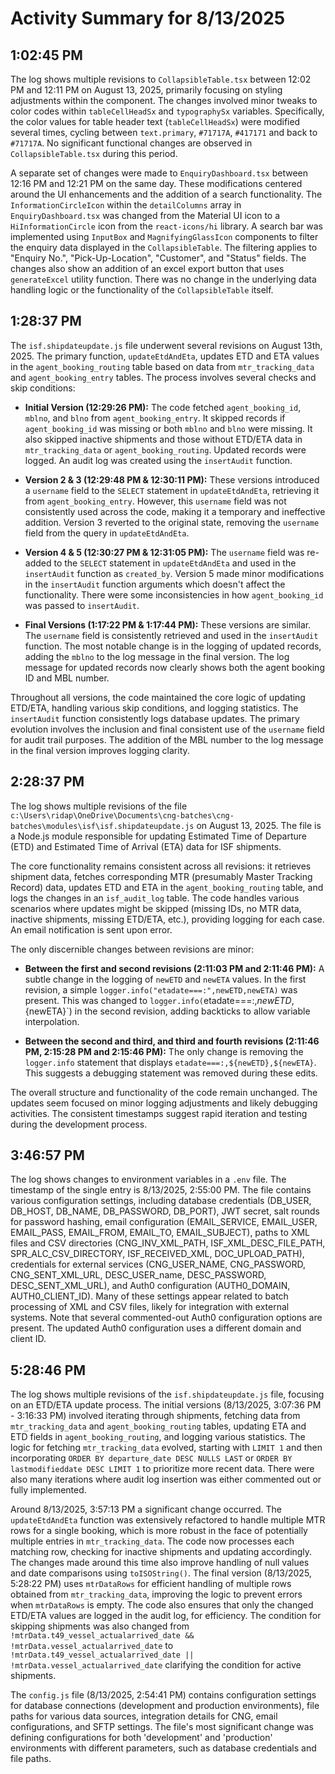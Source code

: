 # Activity Summary for 8/13/2025

## 1:02:45 PM
The log shows multiple revisions to `CollapsibleTable.tsx` between 12:02 PM and 12:11 PM on August 13, 2025, primarily focusing on styling adjustments within the component.  The changes involved minor tweaks to color codes within `tableCellHeadSx` and `typographySx` variables.  Specifically, the color values for table header text (`tableCellHeadSx`) were modified several times, cycling between `text.primary`, `#71717A`, `#417171` and back to `#71717A`.  No significant functional changes are observed in `CollapsibleTable.tsx` during this period.

A separate set of changes were made to `EnquiryDashboard.tsx` between 12:16 PM and 12:21 PM on the same day. These modifications centered around the UI enhancements and the addition of a search functionality.  The `InformationCircleIcon` within the `detailColumns` array in `EnquiryDashboard.tsx` was changed from the Material UI icon to a `HiInformationCircle` icon from the `react-icons/hi` library.  A search bar was implemented using  `InputBox` and `MagnifyingGlassIcon` components to filter the enquiry data displayed in the `CollapsibleTable`.  The filtering applies to "Enquiry No.", "Pick-Up-Location", "Customer", and "Status" fields.  The changes also show an addition of an excel export button that uses `generateExcel` utility function.  There was no change in the underlying data handling logic or the functionality of the `CollapsibleTable` itself.


## 1:28:37 PM
The `isf.shipdateupdate.js` file underwent several revisions on August 13th, 2025.  The primary function, `updateEtdAndEta`, updates ETD and ETA values in the `agent_booking_routing` table based on data from `mtr_tracking_data` and `agent_booking_entry` tables.  The process involves several checks and skip conditions:

* **Initial Version (12:29:26 PM):**  The code fetched `agent_booking_id`, `mblno`, and `blno` from `agent_booking_entry`. It skipped records if `agent_booking_id` was missing or both `mblno` and `blno` were missing. It also skipped inactive shipments and those without ETD/ETA data in `mtr_tracking_data` or `agent_booking_routing`.  Updated records were logged.  An audit log was created using the `insertAudit` function.

* **Version 2 & 3 (12:29:48 PM & 12:30:11 PM):** These versions introduced a `username` field to the `SELECT` statement in `updateEtdAndEta`, retrieving it from `agent_booking_entry`.  However, this `username` field was not consistently used across the code, making it a temporary and ineffective addition. Version 3 reverted to the original state, removing the `username` field from the query in `updateEtdAndEta`.

* **Version 4 & 5 (12:30:27 PM & 12:31:05 PM):** The `username` field was re-added to the `SELECT` statement in `updateEtdAndEta` and used in the `insertAudit` function as `created_by`.  Version 5 made minor modifications in the `insertAudit` function arguments which doesn't affect the functionality.  There were some inconsistencies in how `agent_booking_id` was passed to `insertAudit`.


* **Final Versions (1:17:22 PM & 1:17:44 PM):** These versions are similar.  The `username` field is consistently retrieved and used in the `insertAudit` function. The most notable change is in the logging of updated records,  adding the `mblno` to the log message in the final version.  The log message for updated records now clearly shows both the agent booking ID and MBL number.


Throughout all versions, the code maintained the core logic of updating ETD/ETA, handling various skip conditions, and logging statistics. The `insertAudit` function consistently logs database updates.  The primary evolution involves the inclusion and final consistent use of the `username` field for audit trail purposes.  The addition of the MBL number to the log message in the final version improves logging clarity.


## 2:28:37 PM
The log shows multiple revisions of the file `c:\Users\ridap\OneDrive\Documents\cng-batches\cng-batches\modules\isf\isf.shipdateupdate.js` on August 13, 2025.  The file is a Node.js module responsible for updating Estimated Time of Departure (ETD) and Estimated Time of Arrival (ETA) data for ISF shipments.

The core functionality remains consistent across all revisions:  it retrieves shipment data, fetches corresponding MTR (presumably Master Tracking Record) data, updates ETD and ETA in the `agent_booking_routing` table, and logs the changes in an `isf_audit_log` table.  The code handles various scenarios where updates might be skipped (missing IDs, no MTR data, inactive shipments, missing ETD/ETA, etc.), providing logging for each case.  An email notification is sent upon error.

The only discernible changes between revisions are minor:

* **Between the first and second revisions (2:11:03 PM and 2:11:46 PM):** A subtle change in the logging of `newETD` and `newETA` values. In the first revision, a simple `logger.info("etadate===:",newETD,newETA)` was present. This was changed to `logger.info(`etadate===:,${newETD},${newETA}`) in the second revision, adding backticks to allow variable interpolation.

* **Between the second and third, and third and fourth revisions (2:11:46 PM, 2:15:28 PM and 2:15:46 PM):** The only change is removing the `logger.info` statement that displays `etadate===:,${newETD},${newETA}`.  This suggests a debugging statement was removed during these edits.

The overall structure and functionality of the code remain unchanged. The updates seem focused on minor logging adjustments and likely debugging activities.  The consistent timestamps suggest rapid iteration and testing during the development process.


## 3:46:57 PM
The log shows changes to environment variables in a `.env` file.  The timestamp of the single entry is 8/13/2025, 2:55:00 PM.  The file contains various configuration settings, including database credentials (DB_USER, DB_HOST, DB_NAME, DB_PASSWORD, DB_PORT), JWT secret, salt rounds for password hashing, email configuration (EMAIL_SERVICE, EMAIL_USER, EMAIL_PASS, EMAIL_FROM, EMAIL_TO, EMAIL_SUBJECT),  paths to XML files and CSV directories (CNG_INV_XML_PATH, ISF_XML_DESC_FILE_PATH, SPR_ALC_CSV_DIRECTORY, ISF_RECEIVED_XML, DOC_UPLOAD_PATH),  credentials for external services (CNG_USER_NAME, CNG_PASSWORD, CNG_SENT_XML_URL, DESC_USER_name, DESC_PASSWORD, DESC_SENT_XML_URL), and Auth0 configuration (AUTH0_DOMAIN, AUTH0_CLIENT_ID).  Many of these settings appear related to batch processing of XML and CSV files, likely for integration with external systems.  Note that several commented-out Auth0 configuration options are present. The updated Auth0 configuration uses a different domain and client ID.


## 5:28:46 PM
The log shows multiple revisions of the `isf.shipdateupdate.js` file, focusing on an ETD/ETA update process.  The initial versions (8/13/2025, 3:07:36 PM - 3:16:33 PM)  involved iterating through shipments, fetching data from `mtr_tracking_data` and `agent_booking_routing` tables, updating ETA and ETD fields in `agent_booking_routing`, and logging various statistics.  The logic for fetching `mtr_tracking_data` evolved, starting with `LIMIT 1` and then incorporating `ORDER BY departure_date DESC NULLS LAST` or `ORDER BY lastmodifieddate DESC LIMIT 1` to prioritize more recent data.  There were also many iterations where audit log insertion was either commented out or fully implemented.

Around 8/13/2025, 3:57:13 PM a significant change occurred. The `updateEtdAndEta` function was extensively refactored to handle multiple MTR rows for a single booking, which is more robust in the face of potentially multiple entries in `mtr_tracking_data`.  The code now processes each matching row, checking for inactive shipments and updating accordingly. The changes made around this time also improve handling of null values and date comparisons using `toISOString()`.  The final version (8/13/2025, 5:28:22 PM) uses `mtrDataRows` for efficient handling of multiple rows obtained from `mtr_tracking_data`, improving the logic to prevent errors when `mtrDataRows` is empty.  The code also ensures that only the changed ETD/ETA values are logged in the audit log, for efficiency.  The condition for skipping shipments was also changed from `!mtrData.t49_vessel_actualarrived_date && !mtrData.vessel_actualarrived_date` to `!mtrData.t49_vessel_actualarrived_date || !mtrData.vessel_actualarrived_date` clarifying the condition for active shipments.

The `config.js` file (8/13/2025, 2:54:41 PM) contains configuration settings for database connections (development and production environments), file paths for various data sources, integration details for CNG, email configurations, and SFTP settings.  The file's most significant change was defining configurations for both 'development' and 'production' environments with different parameters, such as database credentials and file paths.
